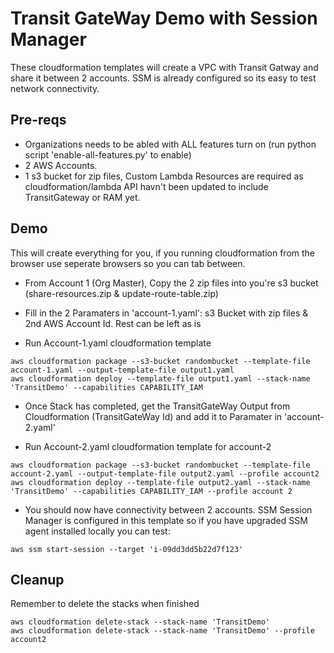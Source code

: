# Transit GateWay Demo with Session Manager
These cloudformation templates will create a VPC with Transit Gatway and share it between 2 accounts. SSM is already configured so its easy to test network connectivity.

## Pre-reqs
- Organizations needs to be abled with ALL features turn on (run python script 'enable-all-features.py' to enable)
- 2 AWS Accounts.
- 1 s3 bucket for zip files, Custom Lambda Resources are required as cloudformation/lambda API havn't been updated to include TransitGateway or RAM yet.

## Demo
This will create everything for you, if you running cloudformation from the browser use seperate browsers so you can tab between.

* From Account 1 (Org Master), Copy the 2 zip files into you're s3 bucket (share-resources.zip & update-route-table.zip)

* Fill in the 2 Paramaters in 'account-1.yaml': s3 Bucket with zip files & 2nd AWS Account Id. Rest can be left as is

* Run Account-1.yaml cloudformation template

```
aws cloudformation package --s3-bucket randombucket --template-file account-1.yaml --output-template-file output1.yaml
aws cloudformation deploy --template-file output1.yaml --stack-name 'TransitDemo' --capabilities CAPABILITY_IAM
```

* Once Stack has completed, get the TransitGateWay Output from Cloudformation (TransitGateWay Id) and add it to Paramater in 'account-2.yaml'

* Run Account-2.yaml cloudformation template for account-2

```
aws cloudformation package --s3-bucket randombucket --template-file account-2.yaml --output-template-file output2.yaml --profile account2
aws cloudformation deploy --template-file output2.yaml --stack-name 'TransitDemo' --capabilities CAPABILITY_IAM --profile account 2
```

* You should now have connectivity between 2 accounts. SSM Session Manager is configured in this template so if you have upgraded SSM agent installed locally you can test:

```
aws ssm start-session --target 'i-09dd3dd5b22d7f123'
```

## Cleanup
Remember to delete the stacks when finished

```
aws cloudformation delete-stack --stack-name 'TransitDemo'
aws cloudformation delete-stack --stack-name 'TransitDemo' --profile account2
```
